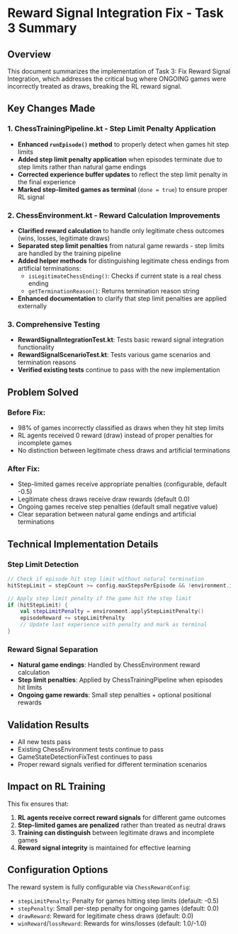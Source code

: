 # Reward Signal Integration Fix - Task 3 Summary

## Overview
This document summarizes the implementation of Task 3: Fix Reward Signal Integration, which addresses the critical bug where ONGOING games were incorrectly treated as draws, breaking the RL reward signal.

## Key Changes Made

### 1. ChessTrainingPipeline.kt - Step Limit Penalty Application
- **Enhanced `runEpisode()` method** to properly detect when games hit step limits
- **Added step limit penalty application** when episodes terminate due to step limits rather than natural game endings
- **Corrected experience buffer updates** to reflect the step limit penalty in the final experience
- **Marked step-limited games as terminal** (`done = true`) to ensure proper RL signal

### 2. ChessEnvironment.kt - Reward Calculation Improvements
- **Clarified reward calculation** to handle only legitimate chess outcomes (wins, losses, legitimate draws)
- **Separated step limit penalties** from natural game rewards - step limits are handled by the training pipeline
- **Added helper methods** for distinguishing legitimate chess endings from artificial terminations:
  - `isLegitimateChessEnding()`: Checks if current state is a real chess ending
  - `getTerminationReason()`: Returns termination reason string
- **Enhanced documentation** to clarify that step limit penalties are applied externally

### 3. Comprehensive Testing
- **RewardSignalIntegrationTest.kt**: Tests basic reward signal integration functionality
- **RewardSignalScenarioTest.kt**: Tests various game scenarios and termination reasons
- **Verified existing tests** continue to pass with the new implementation

## Problem Solved

### Before Fix:
- 98% of games incorrectly classified as draws when they hit step limits
- RL agents received 0 reward (draw) instead of proper penalties for incomplete games
- No distinction between legitimate chess draws and artificial terminations

### After Fix:
- Step-limited games receive appropriate penalties (configurable, default -0.5)
- Legitimate chess draws receive draw rewards (default 0.0)
- Ongoing games receive step penalties (default small negative value)
- Clear separation between natural game endings and artificial terminations

## Technical Implementation Details

### Step Limit Detection
```kotlin
// Check if episode hit step limit without natural termination
hitStepLimit = stepCount >= config.maxStepsPerEpisode && !environment.isTerminal(state)

// Apply step limit penalty if the game hit the step limit
if (hitStepLimit) {
    val stepLimitPenalty = environment.applyStepLimitPenalty()
    episodeReward += stepLimitPenalty
    // Update last experience with penalty and mark as terminal
}
```

### Reward Signal Separation
- **Natural game endings**: Handled by ChessEnvironment reward calculation
- **Step limit penalties**: Applied by ChessTrainingPipeline when episodes hit limits
- **Ongoing game rewards**: Small step penalties + optional positional rewards

## Validation Results
- All new tests pass
- Existing ChessEnvironment tests continue to pass
- GameStateDetectionFixTest continues to pass
- Proper reward signals verified for different termination scenarios

## Impact on RL Training
This fix ensures that:
1. **RL agents receive correct reward signals** for different game outcomes
2. **Step-limited games are penalized** rather than treated as neutral draws
3. **Training can distinguish** between legitimate draws and incomplete games
4. **Reward signal integrity** is maintained for effective learning

## Configuration Options
The reward system is fully configurable via `ChessRewardConfig`:
- `stepLimitPenalty`: Penalty for games hitting step limits (default: -0.5)
- `stepPenalty`: Small per-step penalty for ongoing games (default: 0.0)
- `drawReward`: Reward for legitimate chess draws (default: 0.0)
- `winReward`/`lossReward`: Rewards for wins/losses (default: 1.0/-1.0)